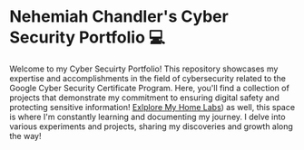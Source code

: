# Nehemiah Chandler's Cyber Security Portfolio 💻
Welcome to my Cyber Secuirty Portfolio! This repository showcases my expertise and accomplishments in the field of cybersecurity related to the Google Cyber Security Certificate Program.
Here, you'll find a collection of projects that demonstrate my commitment to ensuring digital safety and protecting sensitive information!
[Exlplore My Home Labs](https://brazen-pan-ddf.notion.site/My-Home-Labs-63ab5efdf7b142258e4070fb9ac0b456))
as well, this space is where I'm constantly learning and documenting my journey. I delve into various experiments and projects, sharing my discoveries and growth along the way!
